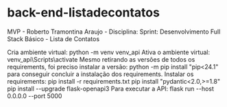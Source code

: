 # back-end-listadecontatos
MVP - Roberto Tramontina Araujo - Disciplina: Sprint: Desenvolvimento Full Stack Básico - Lista de Contatos

Cria ambiente virtual: python -m venv venv_api
Ativa o ambiente virtual: venv_api\Scripts\activate
Mesmo retirando as versões de todos os requirements, foi preciso instalar a versão: python -m pip install "pip<24.1" para conseguir concluir a instalação dos requirements.
Instalar os requirements: pip install -r requirements.txt
pip install "pydantic<2.0,>=1.8"
pip install --upgrade flask-openapi3
Para executar a API: flask run --host 0.0.0.0 --port 5000

